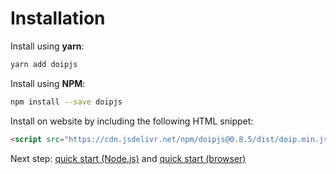 # Installation

Install using **yarn**:

```bash
yarn add doipjs
```

Install using **NPM**:

```bash
npm install --save doipjs
```

Install on website by including the following HTML snippet:

```html
<script src="https://cdn.jsdelivr.net/npm/doipjs@0.8.5/dist/doip.min.js"></script>
```

Next step: [quick start (Node.js)](quickstart-nodejs.md) and [quick start (browser)](quickstart-browser.md)
